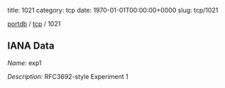 title: 1021
category: tcp
date: 1970-01-01T00:00:00+0000
slug: tcp/1021

[portdb](/) / [tcp](/category/tcp.html) / 1021


## IANA Data

_Name:_ exp1

_Description:_ RFC3692-style Experiment 1

